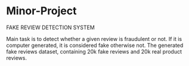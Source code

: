# Minor-Project

FAKE REVIEW DETECTION SYSTEM 


Main task is to detect whether a given review is fraudulent or not. If it is computer generated, it is considered fake otherwise not.
The generated fake reviews dataset, containing 20k fake reviews and 20k real product reviews.







